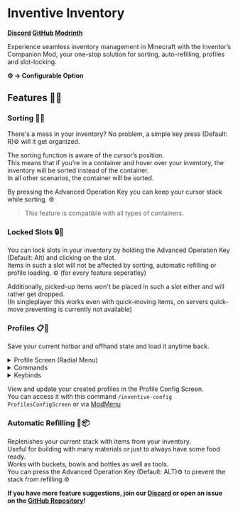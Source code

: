 # Inventive Inventory
**[Discord](https://discord.gg/uycTMfCsfc) [GitHub](https://github.com/Origins-Tech/InventiveInventory/issues) [Modrinth](https://modrinth.com/mod/inventive-inventory)**

Experience seamless inventory management in Minecraft with the Inventor’s Companion Mod, your one-stop solution for sorting, auto-refilling, profiles and slot-locking.

**⚙️ -> Configurable Option**

## Features 🚀💡
### Sorting 🔀🔠
There's a mess in your inventory? No problem, a simple key press (Default: R)⚙️ will it get organized.

The sorting function is aware of the cursor’s position.  
This means that if you’re in a container and hover over your inventory, the inventory will be sorted instead of the container.  
In all other scenarios, the container will be sorted.

By pressing the Advanced Operation Key you can keep your cursor stack while sorting. ⚙️
> This feature is compatible with all types of containers.

### Locked Slots 🔒🚫
You can lock slots in your inventory by holding the Advanced Operation Key (Default: Alt) and clicking on the slot.  
Items in such a slot will not be affected by sorting, automatic refilling or profile loading. ⚙️ (for every feature seperatley)

Additionally, picked-up items won't be placed in such a slot either and will rather get dropped.  
(In singleplayer this works even with quick-moving items, on servers quick-move preventing is currently not available)

### Profiles 📋📂
Save your current hotbar and offhand state and load it anytime back.

<details>
  <summary>Profile Screen (Radial Menu)</summary>
  
By pressing and holding 'V'⚙️ you can open the Profile Screen where you can create, load, overwrite or delete profiles.  
- Create: Just hover over '+' and release 'V'⚙️. A Profile should be created. (Optionally, you can press ALT additionally to name your profile)
- Overwrite: Hover over an existing profile, hold Left CTRL and release 'V'⚙️ to overwrite this profile.
- Delete: Hover over an existing profile, hold ALT and release 'V'⚙️ to delete this profile.

</details>

<details>
<summary>Commands</summary>

- Save: ```/inventive-profiles create <name> [keybinding]```
- Load: ```/inventive-profiles load <profile>```
- Delete: ```/inventive-profiles delete <profile>```

</details>

<details>
<summary>Keybinds</summary>

You can bind customizable keys to your profiles for loading.
- Loading: Loading Key (Default: ALT)⚙️ + [Profile Key (Default: 1-3)⚙️]

Alternatively, you can activate Fast Load where you don't have to press the loading key. ⚙️

</details>

View and update your created profiles in the Profile Config Screen.  
You can access it with this command ```/inventive-config ProfilesConfigScreen``` or via [ModMenu](https://modrinth.com/mod/modmenu)

### Automatic Refilling 🔄📦
Replenishes your current stack with items from your inventory.  
Useful for building with many materials or just to always have some food ready.  
Works with buckets, bowls and bottles as well as tools.  
You can press the Advanced Operation Key (Default: ALT)⚙️ to prevent the stack from refilling.⚙️  

**If you have more feature suggestions, join our [Discord](https://discord.gg/uycTMfCsfc) or open an issue on the [GitHub Repository](https://github.com/Origins-Tech/InventiveInventory/issues)!**
